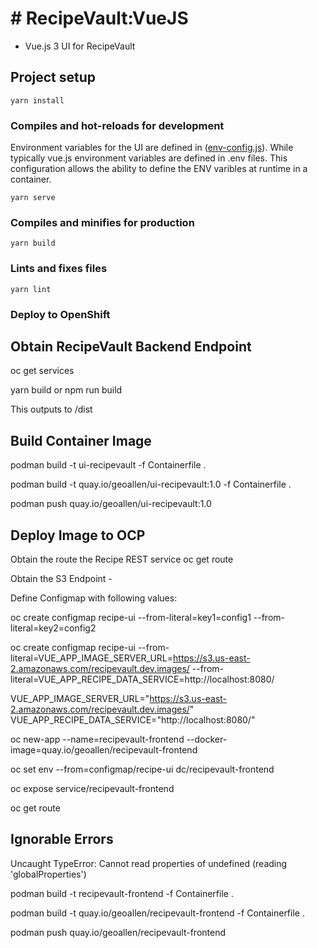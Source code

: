 # # RecipeVault:VueJS

 - Vue.js 3 UI for RecipeVault

## Project setup
```
yarn install
```

### Compiles and hot-reloads for development

Environment variables for the UI are defined in ([env-config.js](./public/env-config.js)).  While typically vue.js environment variables are defined in .env files.  This configuration allows the ability to define the ENV varibles at runtime in a container.


```
yarn serve
```

### Compiles and minifies for production
```
yarn build
```

### Lints and fixes files
```
yarn lint
```

### Deploy to OpenShift

## Obtain RecipeVault Backend Endpoint

oc get services 

yarn build or npm run build

This outputs to /dist

## Build Container Image

podman build  -t ui-recipevault -f Containerfile .

podman build  -t quay.io/geoallen/ui-recipevault:1.0 -f Containerfile .

podman push quay.io/geoallen/ui-recipevault:1.0

## Deploy Image to OCP

Obtain the route the Recipe REST service 
oc get route 

Obtain the S3 Endpoint - 

Define Configmap with following values:

oc create configmap recipe-ui --from-literal=key1=config1 --from-literal=key2=config2

oc create configmap recipe-ui --from-literal=VUE_APP_IMAGE_SERVER_URL=https://s3.us-east-2.amazonaws.com/recipevault.dev.images/ --from-literal=VUE_APP_RECIPE_DATA_SERVICE=http://localhost:8080/

VUE_APP_IMAGE_SERVER_URL="https://s3.us-east-2.amazonaws.com/recipevault.dev.images/"
VUE_APP_RECIPE_DATA_SERVICE="http://localhost:8080/"

oc new-app --name=recipevault-frontend --docker-image=quay.io/geoallen/recipevault-frontend 

oc set env --from=configmap/recipe-ui  dc/recipevault-frontend

oc expose service/recipevault-frontend

oc get route




## Ignorable Errors ##

Uncaught TypeError: Cannot read properties of undefined (reading 'globalProperties')








podman build  -t recipevault-frontend -f Containerfile .

podman build  -t quay.io/geoallen/recipevault-frontend -f Containerfile .


podman push quay.io/geoallen/recipevault-frontend

